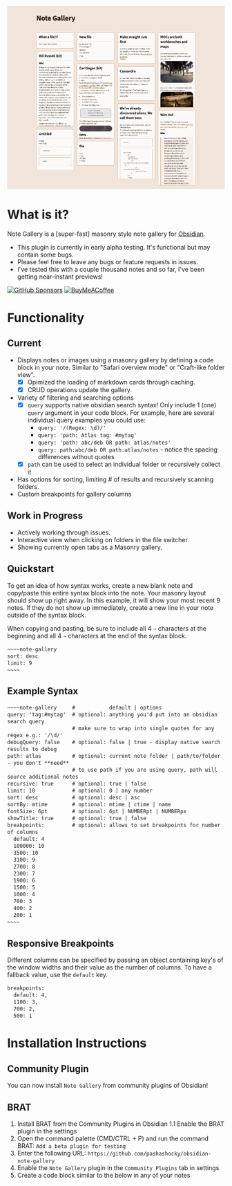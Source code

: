 ![Note Gallery Example](assets/github-header.png)

# What is it?
Note Gallery is a [super-fast] masonry style note gallery for [Obsidian](https://obsidian.md/).

- This plugin is currently in early alpha testing. It's functional but may contain some bugs.
- Please feel free to leave any bugs or feature requests in issues.
- I've tested this with a couple thousand notes and so far, I've been getting near-instant previews!

[![GitHub Sponsors](https://img.shields.io/github/sponsors/pashashocky?style=social)](https://github.com/sponsors/pashashocky)
[<img src="https://cdn.buymeacoffee.com/buttons/v2/default-yellow.png" alt="BuyMeACoffee" width="100">](https://www.buymeacoffee.com/pashashocky)

# Functionality
## Current
- Displays notes or images using a masonry gallery by defining a code block in your note. Similar to "Safari overview mode" or "Craft-like folder view".
  - [x] Opimized the loading of markdown cards through caching.
  - [x] CRUD operations update the gallery.
- Variety of filtering and searching options
  - [x] `query` supports native obsidian search syntax! Only include 1 (one) `query` argument in your code block. For example, here are several individual query examples you could use:
    - `query: '/(Regex: \d)/'`
    - `query: 'path: Atlas tag: #mytag'`
    - `query: 'path: abc/deb OR path: atlas/notes'`
    - `query: path:abc/deb OR path:atlas/notes` - notice the spacing differences without quotes
  - [x] `path` can be used to select an individual folder or recursively collect it
- Has options for sorting, limiting # of results and recursively scanning folders.
- Custom breakpoints for gallery columns

## Work in Progress
- Actively working through issues.
- Interactive view when clicking on folders in the file switcher.
- Showing currently open tabs as a Masonry gallery.

## Quickstart
To get an idea of how syntax works, create a new blank note and copy/paste this entire syntax block into the note. Your masonry layout should show up right away. In this example, it will show your most recent 9 notes. If they do not show up immediately, create a new line in your note outside of the syntax block.

When copying and pasting, be sure to include all 4 `~` characters at the beginning and all 4 `~` characters at the end of the syntax block.

```
~~~~note-gallery
sort: desc
limit: 9
~~~~
```

## Example Syntax
```
~~~~note-gallery     #           default | options
query: 'tag:#mytag'  # optional: anything you'd put into an obsidian search query
                     # make sure to wrap into single quotes for any regex e.g.: '/\d/'
debugQuery: false    # optional: false | true - display native search results to debug
path: atlas          # optional: current note folder | path/to/folder - you don't **need**
                     # to use path if you are using query, path will source additional notes
recursive: true      # optional: true | false
limit: 10            # optional: 0 | any number
sort: desc           # optional: desc | asc
sortBy: mtime        # optional: mtime | ctime | name
fontSize: 6pt        # optional: 6pt | NUMBERpt | NUMBERpx
showTitle: true      # optional: true | false
breakpoints:         # optional: allows to set breakpoints for number of columns
  default: 4
  100000: 10
  3500: 10
  3100: 9
  2700: 8
  2300: 7
  1900: 6
  1500: 5
  1000: 4
  700: 3
  400: 2
  200: 1
~~~~
```

## Responsive Breakpoints

Different columns can be specified by passing an object containing key's of the window widths and their value as the number of columns. To have a fallback value, use the `default` key.

```
breakpoints:
  default: 4,
  1100: 3,
  700: 2,
  500: 1
```

# Installation Instructions
## Community Plugin
You can now install `Note Gallery` from community plugins of Obsidian!

## BRAT
1. Install BRAT from the Community Plugins in Obsidian
  1.1 Enable the BRAT plugin in the settings
2. Open the command palette (CMD/CTRL + P) and run the command BRAT: `Add a beta plugin for testing`
3. Enter the following URL: `https://github.com/pashashocky/obsidian-note-gallery`
4. Enable the `Note Gallery` plugin in the `Community Plugins` tab in settings
5. Create a code block similar to the below in any of your notes

